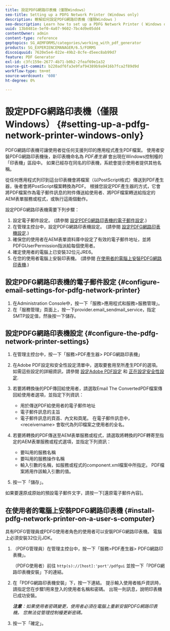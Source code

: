 ```yaml
---
title: 設定PDFG網路印表機（僅限Windows）
seo-title: Setting up a PDFG Network Printer (Windows only)
description: 瞭解如何設定PDFG網路印表機（僅限Windows ）
seo-description: Learn how to set up a PDFG Network Printer ( Windows only )
uuid: 13b8481e-5ef0-4a07-9602-7bc4d9e05dd4
contentOwner: admin
content-type: reference
geptopics: SG_AEMFORMS/categories/working_with_pdf_generator
products: SG_EXPERIENCEMANAGER/6.5/FORMS
discoiquuid: 7620e5e4-022e-49b2-8cfe-d5eec8ab99d7
feature: PDF Generator
exl-id: c3fc159e-2677-4b71-b0b2-2feaf69e1a32
source-git-commit: b220adf6fa3e9faf94389b9a9416b7fca2f89d9d
workflow-type: tm+mt
source-wordcount: '608'
ht-degree: 0%

---
```


# 設定PDFG網路印表機（僅限Windows） {#setting-up-a-pdfg-network-printer-windows-only}

PDFG網路印表機可讓使用者從任何支援列印的應用程式產生PDF檔案。 使用者安裝PDFG網路印表機後，新印表機命名為 *PDF產生器* 會出現在Windows控制檯的「印表機」區段中。 如果已經存在同名的印表機，系統會提示使用者提供其他名稱。

從任何應用程式列印到這台印表機會將檔案（以PostScript格式）傳送到PDF產生器，後者會將PostScript檔案轉換為PDF。 根據您設定PDF產生器的方式，它會將PDF檔案作為電子郵件訊息的附件傳送給使用者、將PDF檔案轉送給指定的AEM表單服務或程式，或執行這兩個動作。

設定PDFG網路印表機需要下列步驟：

1. 設定電子郵件設定。 (請參閱 [設定PDFG網路印表機的電子郵件設定](setting-pdfg-network-printer-windows.md#configure-email-settings-for-pdfg-network-printer).)
1. 在管理主控台中，設定PDFG網路印表機設定。 (請參閱 [設定PDFG網路印表機設定](setting-pdfg-network-printer-windows.md#configure-the-pdfg-network-printer-settings).)
1. 確保您的使用者在AEM表單資料庫中設定了有效的電子郵件地址，並將PDFGUserPermission指派給每個使用者。 <!-- Fix broken link See Setting up and organizing users -->
1. 確定使用者的電腦上已安裝32位元JRE6。
1. 在您的使用者電腦上安裝印表機。 (請參閱 [在使用者的電腦上安裝PDFG網路印表機](setting-pdfg-network-printer-windows.md#install-pdfg-network-printer-on-a-user-s-computer).)

## 設定PDFG網路印表機的電子郵件設定 {#configure-email-settings-for-pdfg-network-printer}

1. 在Administration Console中，按一下「服務>應用程式和服務>服務管理」。
1. 在「服務管理」頁面上，按一下provider.email_sendmail_service，指定SMTP設定值，然後按一下儲存。

## 設定PDFG網路印表機設定 {#configure-the-pdfg-network-printer-settings}

1. 在管理主控台中，按一下「服務>PDF產生器> PDFG網路印表機」
1. 在Adobe PDF設定和安全性設定清單中，選取要套用至所產生PDF的選項。 如需這些設定的詳細資訊，請參閱 [設定Adobe PDF設定](/help/forms/using/admin-help/configuring-pdf-settings.md#configuring-adobe-pdf-settings) 和 [正在設定安全性設定](/help/forms/using/admin-help/configuring-security-settings.md#configuring-security-settings).
1. 若要將轉換後的PDF傳回給使用者，請選取Email The ConvertedPDF檔案傳回給使用者選項，並指定下列資訊：

   * 用於傳送PDF給使用者的電子郵件地址
   * 電子郵件訊息的主旨
   * 電子郵件訊息的頁首、內文和頁尾。 在電子郵件訊息中， &lt;receivername> 會取代為列印檔案之使用者的全名。

1. 若要將轉換的PDF傳送至AEM表單服務或程式，請選取將轉換的PDF轉寄至指定的AEM表單服務或程式選項，並指定下列資訊：

   * 要叫用的服務名稱
   * 要叫用的服務操作名稱
   * 輸入引數的名稱，如服務或程式的component.xml檔案中所指定。 PDF檔案將用作該輸入引數的值。

1. 按一下「儲存」。

如果要還原成原始的預設電子郵件文字，請按一下[還原電子郵件內容]。

## 在使用者的電腦上安裝PDFG網路印表機 {#install-pdfg-network-printer-on-a-user-s-computer}

具有PDFG管理員或PDFG使用者角色的使用者可以安裝PDFG網路印表機。 電腦上必須安裝32位元JDK。

1. （PDFG管理員）在管理主控台中，按一下「服務>PDF產生器> PDFG網路印表機」。

   （PDFG使用者）前往 `http(s)://[host]:'port'/pdfgui` 並按一下「PDFG網路印表機安裝」下的連結。

1. 在「PDFG網路印表機安裝」下，按一下連結。 提示輸入使用者帳戶資訊時，請指定您在步驟1用來登入的使用者名稱和密碼。 出現一則訊息，說明印表機已成功安裝。

   ***注意&#x200B;**：如果使用者密碼變更，使用者必須在電腦上重新安裝PDFG網路印表機。 您無法從管理控制檯更新密碼。*

1. 按一下「確定」。
